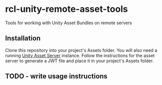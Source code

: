 # rcl-unity-remote-asset-tools
Tools for working with Unity Asset Bundles on remote servers

## Installation
Clone this repository into your project's Assets folder. 
You will also need a running [Unity Asset Server](https://github.com/rochester-rcl/rcl-unity-asset-server) instance.
Follow the instructions for the asset server to generate a JWT file and place it in your project's Assets folder.

## TODO - write usage instructions
